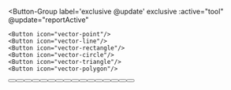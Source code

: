 <Button-Group 
    label='exclusive @update' 
    exclusive 
    :active="tool" 
    @update="reportActive"
>
    <Button icon="vector-point"/>
    <Button icon="vector-line"/>
    <Button icon="vector-rectangle"/>
    <Button icon="vector-circle"/>
    <Button icon="vector-triangle"/>
    <Button icon="vector-polygon"/>
</Button-Group>
<Button-Group 
    label='multiselect @update' 
    multiselect 
    :active="[0, 1]" 
    @update="reportActive"
>
    <Button icon="chess-king" />
    <Button icon="chess-queen" />
    <Button icon="chess-bishop" />
    <Button icon="chess-knight" />
    <Button icon="chess-rook" />
    <Button icon="chess-pawn" />
</Button-Group>
<Button-Group 
    label='exclusive @update' 
    exclusive 
    :active="tool" 
    @update="val => tool = val"
>
    <Button icon="vector-point" :color="tool == 0 ? '#59e' : ''" />
    <Button icon="vector-line" :color="tool == 1 ? '#59e' : ''" />
    <Button icon="vector-rectangle" :color="tool == 2 ? '#59e' : ''" />
    <Button icon="vector-circle" :color="tool == 3 ? '#59e' : ''" />
    <Button icon="vector-triangle" :color="tool == 4 ? '#59e' : ''" />
    <Button icon="vector-polygon" :color="tool == 5 ? '#59e' : ''" />
</Button-Group>
<Button-Group label="default should use @click or :goto on children">
    <Button icon="github-circle" goto="https://www.github.com" />
    <Button icon="slack" goto="https://www.slack.com" />
    <Button icon="twitter" goto="https://www.twitter.com" />
    <Button icon="facebook" goto="https://www.facebook.com" />
</Button-Group>
